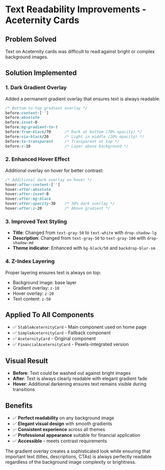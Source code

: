 # Text Readability Improvements - Aceternity Cards

## Problem Solved

Text on Aceternity cards was difficult to read against bright or complex background images.

## Solution Implemented

### 1. Dark Gradient Overlay

Added a permanent gradient overlay that ensures text is always readable:

```css
/* Bottom-to-top gradient overlay */
before:content-['']
before:absolute
before:inset-0
before:bg-gradient-to-t
before:from-black/70      /* Dark at bottom (70% opacity) */
before:via-black/20       /* Light in middle (20% opacity) */
before:to-transparent     /* Transparent at top */
before:z-10               /* Layer above background */
```

### 2. Enhanced Hover Effect

Additional overlay on hover for better contrast:

```css
/* Additional dark overlay on hover */
hover:after:content-['']
hover:after:absolute
hover:after:inset-0
hover:after:bg-black
hover:after:opacity-30    /* 30% dark overlay */
hover:after:z-20          /* Above gradient */
```

### 3. Improved Text Styling

- **Title**: Changed from `text-gray-50` to `text-white` with `drop-shadow-lg`
- **Description**: Changed from `text-gray-50` to `text-gray-100` with `drop-shadow-md`
- **Theme indicator**: Enhanced with `bg-black/50` and `backdrop-blur-sm`

### 4. Z-Index Layering

Proper layering ensures text is always on top:

- Background image: base layer
- Gradient overlay: `z-10`
- Hover overlay: `z-20`
- Text content: `z-50`

## Applied To All Components

- ✅ `StableAceternityCard` - Main component used on home page
- ✅ `SimpleAceternityCard` - Fallback component
- ✅ `AceternityCard` - Original component
- ✅ `FinancialAceternityCard` - Pexels-integrated version

## Visual Result

- **Before**: Text could be washed out against bright images
- **After**: Text is always clearly readable with elegant gradient fade
- **Hover**: Additional darkening ensures text remains visible during transitions

## Benefits

- ✅ **Perfect readability** on any background image
- ✅ **Elegant visual design** with smooth gradients
- ✅ **Consistent experience** across all themes
- ✅ **Professional appearance** suitable for financial application
- ✅ **Accessible** - meets contrast requirements

The gradient overlay creates a sophisticated look while ensuring that important text (titles, descriptions, CTAs) is always perfectly readable regardless of the background image complexity or brightness.
